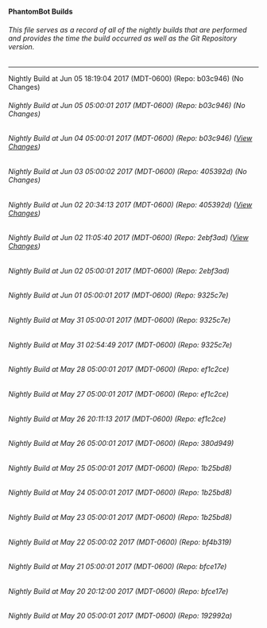 **PhantomBot Builds**

###### This file serves as a record of all of the nightly builds that are performed and provides the time the build occurred as well as the Git Repository version.
-------------------------------------------------------------------------------------------------------------
Nightly Build at Jun 05 18:19:04 2017 (MDT-0600) (Repo: b03c946) (No Changes)
###### Nightly Build at Jun 05 05:00:01 2017 (MDT-0600) (Repo: b03c946) (No Changes)
###### Nightly Build at Jun 04 05:00:01 2017 (MDT-0600) (Repo: b03c946) ([View Changes](https://github.com/PhantomBot/PhantomBot/compare/405392d...b03c946))
###### Nightly Build at Jun 03 05:00:02 2017 (MDT-0600) (Repo: 405392d) (No Changes)
###### Nightly Build at Jun 02 20:34:13 2017 (MDT-0600) (Repo: 405392d) ([View Changes](https://github.com/PhantomBot/PhantomBot/compare/2ebf3ad...405392d))
###### Nightly Build at Jun 02 11:05:40 2017 (MDT-0600) (Repo: 2ebf3ad) ([View Changes](https://github.com/PhantomBot/PhantomBot/compare/9325c7e...2ebf3ad))
###### Nightly Build at Jun 02 05:00:01 2017 (MDT-0600) (Repo: 2ebf3ad)
###### Nightly Build at Jun 01 05:00:01 2017 (MDT-0600) (Repo: 9325c7e)
###### Nightly Build at May 31 05:00:01 2017 (MDT-0600) (Repo: 9325c7e)
###### Nightly Build at May 31 02:54:49 2017 (MDT-0600) (Repo: 9325c7e)
###### Nightly Build at May 28 05:00:01 2017 (MDT-0600) (Repo: ef1c2ce)
###### Nightly Build at May 27 05:00:01 2017 (MDT-0600) (Repo: ef1c2ce)
###### Nightly Build at May 26 20:11:13 2017 (MDT-0600) (Repo: ef1c2ce)
###### Nightly Build at May 26 05:00:01 2017 (MDT-0600) (Repo: 380d949)
###### Nightly Build at May 25 05:00:01 2017 (MDT-0600) (Repo: 1b25bd8)
###### Nightly Build at May 24 05:00:01 2017 (MDT-0600) (Repo: 1b25bd8)
###### Nightly Build at May 23 05:00:01 2017 (MDT-0600) (Repo: 1b25bd8)
###### Nightly Build at May 22 05:00:02 2017 (MDT-0600) (Repo: bf4b319)
###### Nightly Build at May 21 05:00:01 2017 (MDT-0600) (Repo: bfce17e)
###### Nightly Build at May 20 20:12:00 2017 (MDT-0600) (Repo: bfce17e)
###### Nightly Build at May 20 05:00:01 2017 (MDT-0600) (Repo: 192992a)

